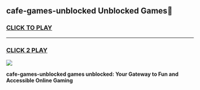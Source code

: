 
## cafe-games-unblocked Unblocked Games👋
<h3>
<a href="https://news.freeplayer.one?title=cafe-games-unblocked&ref=16F">CLICK TO PLAY</a></h3>
<hr>

<h3>
<a href="https://news.freeplayer.one?title=cafe-games-unblocked&ref=16F">CLICK 2 PLAY</a>
  
</h3>

<a href="https://news.freeplayer.one?title=cafe-games-unblocked&ref=16F/"><img src="https://clearcache.store/games.png"></a>


**cafe-games-unblocked games unblocked: Your Gateway to Fun and Accessible Online Gaming**

